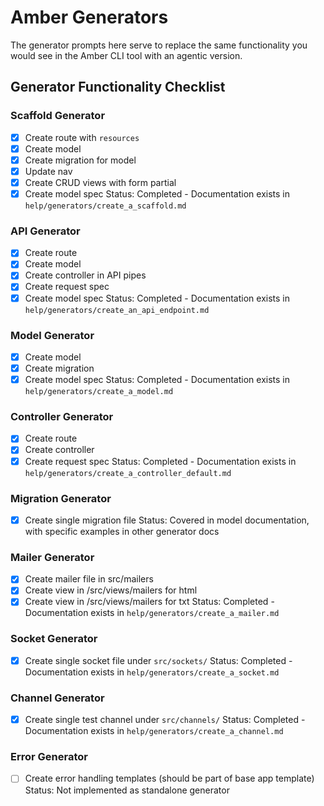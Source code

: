 # Amber Generators

The generator prompts here serve to replace the same functionality you would see in the Amber CLI tool with an agentic version.

## Generator Functionality Checklist

### Scaffold Generator
- [x] Create route with `resources`
- [x] Create model
- [x] Create migration for model
- [x] Update nav
- [x] Create CRUD views with form partial
- [x] Create model spec
Status: Completed - Documentation exists in `help/generators/create_a_scaffold.md`

### API Generator
- [x] Create route
- [x] Create model
- [x] Create controller in API pipes
- [x] Create request spec
- [x] Create model spec
Status: Completed - Documentation exists in `help/generators/create_an_api_endpoint.md`

### Model Generator
- [x] Create model
- [x] Create migration
- [x] Create model spec
Status: Completed - Documentation exists in `help/generators/create_a_model.md`

### Controller Generator
- [x] Create route
- [x] Create controller
- [x] Create request spec
Status: Completed - Documentation exists in `help/generators/create_a_controller_default.md`

### Migration Generator
- [x] Create single migration file
Status: Covered in model documentation, with specific examples in other generator docs

### Mailer Generator
- [x] Create mailer file in src/mailers
- [x] Create view in /src/views/mailers for html
- [x] Create view in /src/views/mailers for txt
Status: Completed - Documentation exists in `help/generators/create_a_mailer.md`

### Socket Generator
- [x] Create single socket file under `src/sockets/`
Status: Completed - Documentation exists in `help/generators/create_a_socket.md`

### Channel Generator
- [x] Create single test channel under `src/channels/`
Status: Completed - Documentation exists in `help/generators/create_a_channel.md`

### Error Generator
- [ ] Create error handling templates (should be part of base app template)
Status: Not implemented as standalone generator

